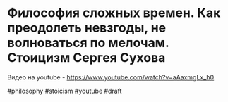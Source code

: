 # Философия сложных времен. Как преодолеть невзгоды, не волноваться по мелочам. Стоицизм Сергея Сухова

Видео на youtube - https://www.youtube.com/watch?v=aAaxmgLx_h0

#philosophy #stoicism #youtube
#draft